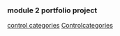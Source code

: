 ### module 2 portfolio project



[control categories](gcprojects/Botium-Toys-Scope-goals,-and-risk-assessment-report.html)
[Controlcategories](./gcprojects/Controlcategories.htm)




